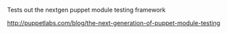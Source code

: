 Tests out the nextgen puppet module testing framework

http://puppetlabs.com/blog/the-next-generation-of-puppet-module-testing
